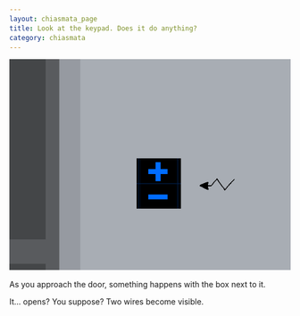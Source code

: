 ```yaml
---
layout: chiasmata_page
title: Look at the keypad. Does it do anything?
category: chiasmata
---
```


![005](/chiasmata/images/narrative/004.gif)

As you approach the door, something happens with the box next to it.

It... opens? You suppose? Two wires become visible.